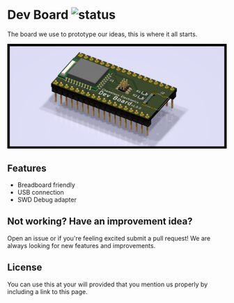<!--
Add one of this in front of the title
![status](https://img.shields.io/badge/-in%20progress-red)
![status](https://img.shields.io/badge/-done-green)
![status](https://img.shields.io/badge/-stopped-lightgrey)
-->

# Dev Board ![status](https://img.shields.io/badge/-done-green)

<!--
Describe briefly but descritively the device
-->
The board we use to prototype our ideas, this is where it all starts.

![PCB Preview not available](hardware/dev-board.png)

## Features

- Breadboard friendly
- USB connection
- SWD Debug adapter

<!--
Features that anyone would understand
Don't mention components or types of components (relays, transistors, etc)
A good example: Makes sandiwiches for free!
A bad example: SSR for quiet/durable operation
-->

<!--
Separatly mention architectural features, be as technical as you can but briefly
mention SSRs, operating frequency, etc
-->

<!--- DON'T CHANGE BELLOW THIS LINE -->

## Not working? Have an improvement idea?
Open an issue or if you're feeling excited submit a pull request! We are always looking for new features and improvements.

## License
You can use this at your will provided that you mention us properly by including a link to this page.
